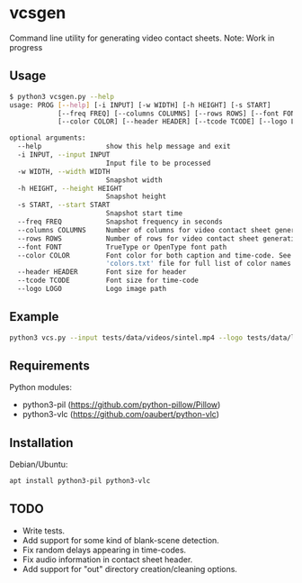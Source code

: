 # vcsgen
Command line utility for generating video contact sheets.
Note: Work in progress
## Usage
```sh
$ python3 vcsgen.py --help
usage: PROG [--help] [-i INPUT] [-w WIDTH] [-h HEIGHT] [-s START]
            [--freq FREQ] [--columns COLUMNS] [--rows ROWS] [--font FONT]
            [--color COLOR] [--header HEADER] [--tcode TCODE] [--logo LOGO]

optional arguments:
  --help                show this help message and exit
  -i INPUT, --input INPUT
                        Input file to be processed
  -w WIDTH, --width WIDTH
                        Snapshot width
  -h HEIGHT, --height HEIGHT
                        Snapshot height
  -s START, --start START
                        Snapshot start time
  --freq FREQ           Snapshot frequency in seconds
  --columns COLUMNS     Number of columns for video contact sheet generation
  --rows ROWS           Number of rows for video contact sheet generation
  --font FONT           TrueType or OpenType font path
  --color COLOR         Font color for both caption and time-code. See
                        'colors.txt' file for full list of color names
  --header HEADER       Font size for header
  --tcode TCODE         Font size for time-code
  --logo LOGO           Logo image path

```

## Example

```sh
python3 vcs.py --input tests/data/videos/sintel.mp4 --logo tests/data/logo/logo.png
```

## Requirements

Python modules:
* python3-pil (https://github.com/python-pillow/Pillow)
* python3-vlc (https://github.com/oaubert/python-vlc)

## Installation

Debian/Ubuntu:
```sh
apt install python3-pil python3-vlc
```

## TODO
* Write tests.
* Add support for some kind of blank-scene detection.
* Fix random delays appearing in time-codes.
* Fix audio information in contact sheet header.
* Add support for "out" directory creation/cleaning options.
